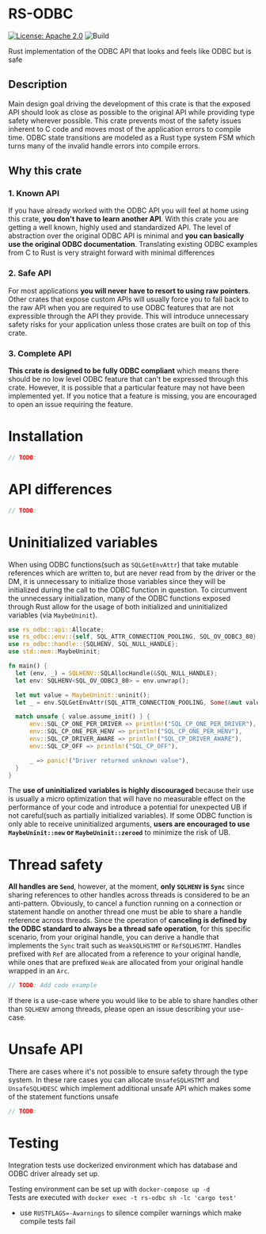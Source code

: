 # RS-ODBC

[![License: Apache 2.0](https://img.shields.io/badge/License-Apache%202.0-blue.svg)](https://github.com/mversic/rs-odbc/blob/master/LICENSE)
![Build](https://github.com/mversic/rs-odbc/actions/workflows/odbc-ci.yml/badge.svg)

Rust implementation of the ODBC API that looks and feels like ODBC but is safe

## Description

Main design goal driving the development of this crate is that the exposed API should look as close
as possible to the original API while providing type safety wherever possible. This crate prevents most
of the safety issues inherent to C code and moves most of the application errors to compile time.
ODBC state transitions are modeled as a Rust type system FSM which turns many of the invalid handle
errors into compile errors.

## Why this crate

### 1. Known API
If you have already worked with the ODBC API you will feel at home using this crate, **you
don't have to learn another API**. With this crate you are getting a well known, highly used and standardized API.
The level of abstraction over the original ODBC API is minimal and **you can basically use the original
ODBC documentation**. Translating existing ODBC examples from C to Rust is very straight forward
with minimal differences

### 2. Safe API
For most applications **you will never have to resort to using raw pointers**. Other crates
that expose custom APIs will usually force you to fall back to the raw API when you are required
to use ODBC features that are not expressible through the API they provide. This will introduce
unnecessary safety risks for your application unless those crates are built on top of this crate.

### 3. Complete API
**This crate is designed to be fully ODBC compliant** which means there should be no low level
ODBC feature that can't be expressed through this crate. However, it is possible that a particular
feature may not have been implemented yet. If you notice that a feature is missing, you are encouraged
to open an issue requiring the feature.

# Installation

```rust
// TODO:
```

# API differences

```rust
// TODO:
```

# Uninitialized variables

When using ODBC functions(such as `SQLGetEnvAttr`) that take mutable references which are written to, but are never read from
by the driver or the DM, it is unnecessary to initialize those variables since they will be initialized during the call to the
ODBC function in question. To circumvent the unnecessary initialization, many of the ODBC functions exposed through Rust allow
for the usage of both initialized and uninitialized variables (via `MaybeUninit`).

```rust
use rs_odbc::api::Allocate;
use rs_odbc::env::{self, SQL_ATTR_CONNECTION_POOLING, SQL_OV_ODBC3_80};
use rs_odbc::handle::{SQLHENV, SQL_NULL_HANDLE};
use std::mem::MaybeUninit;

fn main() {
  let (env, _) = SQLHENV::SQLAllocHandle(&SQL_NULL_HANDLE);
  let env: SQLHENV<SQL_OV_ODBC3_80> = env.unwrap();

  let mut value = MaybeUninit::uninit();
  let _ = env.SQLGetEnvAttr(SQL_ATTR_CONNECTION_POOLING, Some(&mut value), None);

  match unsafe { value.assume_init() } {
      env::SQL_CP_ONE_PER_DRIVER => println!("SQL_CP_ONE_PER_DRIVER"),
      env::SQL_CP_ONE_PER_HENV => println!("SQL_CP_ONE_PER_HENV"),
      env::SQL_CP_DRIVER_AWARE => println!("SQL_CP_DRIVER_AWARE"),
      env::SQL_CP_OFF => println!("SQL_CP_OFF"),

      _ => panic!("Driver returned unknown value"),
  }
}
```

The **use of uninitialized variables is highly discouraged** because their use is usually a micro optimization that will have no measurable
effect on the performance of your code and introduce a potential for unexpected UB if not careful(such as partially initialized variables).
If some ODBC function is only able to receive uninitialized arguments, **users are encouraged to use `MaybeUninit::new` or `MaybeUninit::zeroed`**
to minimize the risk of UB.

# Thread safety

**All handles are `Send`**, however, at the moment, **only `SQLHENV` is `Sync`** since sharing references to other handles across threads is considered to be an anti-pattern.
Obviously, to cancel a function running on a connection or statement handle on another thread one must be able to share a handle reference across threads.
Since the operation of **canceling is defined by the ODBC standard to always be a thread safe operation**, for this specific scenario, from your original handle,
you can derive a handle that implements the `Sync` trait such as `WeakSQLHSTMT` or `RefSQLHSTMT`. Handles prefixed with `Ref` are allocated from a reference
to your original handle, while ones that are prefixed `Weak` are allocated from your original handle wrapped in an `Arc`.

```rust
// TODO: Add code example
```

If there is a use-case where you would like to be able to share handles other than `SQLHENV` among threads, please open an issue describing your use-case.


# Unsafe API

There are cases where it's not possible to ensure safety through the type system.  In these rare cases you can allocate `UnsafeSQLHSTMT` and `UnsafeSQLHDESC`
which implement additional unsafe API which makes some of the statement functions unsafe

```rust
// TODO:
```

# Testing

Integration tests use dockerized environment which has database and ODBC driver already set up.

Testing environment can be set up with `docker-compose up -d`<br/>
Tests are executed with `docker exec -t rs-odbc sh -lc 'cargo test'`

* use `RUSTFLAGS=-Awarnings` to silence compiler warnings which make compile tests fail
